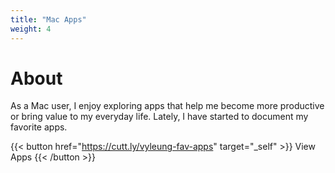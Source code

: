 ```yaml
---
title: "Mac Apps"
weight: 4
---
```

# About
As a Mac user, I enjoy exploring apps that help me become more productive or bring value to my everyday life. Lately, I have started to document my favorite apps.

{{< button href="https://cutt.ly/vyleung-fav-apps" target="_self" >}}
View Apps
{{< /button >}}